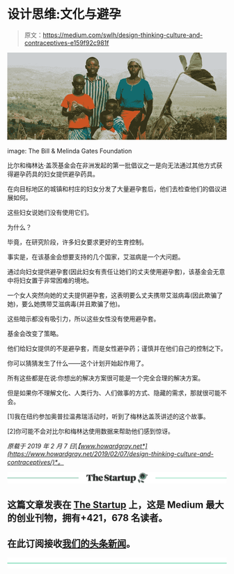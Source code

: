 # 设计思维:文化与避孕

> 原文：<https://medium.com/swlh/design-thinking-culture-and-contraceptives-e159f92c981f>

![](img/40b8a692ecb1cce362a1855ed30ec982.png)

image: The Bill & Melinda Gates Foundation

比尔和梅林达·盖茨基金会在非洲发起的第一批倡议之一是向无法通过其他方式获得避孕药具的妇女提供避孕药具。

在向目标地区的城镇和村庄的妇女分发了大量避孕套后，他们去检查他们的倡议进展如何。

这些妇女说她们没有使用它们。

为什么？

毕竟，在研究阶段，许多妇女要求更好的生育控制。

事实是，在该基金会想要支持的几个国家，艾滋病是一个大问题。

通过向妇女提供避孕套(因此妇女有责任让她们的丈夫使用避孕套)，该基金会无意中将妇女置于非常困难的境地。

一个女人突然向她的丈夫提供避孕套，这表明要么丈夫携带艾滋病毒(因此欺骗了她)，要么她携带艾滋病毒(并且欺骗了他)。

这些暗示都没有吸引力，所以这些女性没有使用避孕套。

基金会改变了策略。

他们给妇女提供的不是避孕套，而是女性避孕药；谨慎并在他们自己的控制之下。

你可以猜猜发生了什么——这个计划开始起作用了。

所有这些都是在说:你想出的解决方案很可能是一个完全合理的解决方案。

但是如果你不理解文化、人类行为、人们做事的方式、隐藏的需求，那就很可能不会。

[1]我在纽约参加奥普拉温弗瑞活动时，听到了梅林达盖茨讲述的这个故事。

[2]你可能不会对比尔和梅林达使用数据来帮助他们感到惊讶。

*原载于 2019 年 2 月 7 日*[*【www.howardgray.net*](https://www.howardgray.net/2019/02/07/design-thinking-culture-and-contraceptives/)*。*

[![](img/308a8d84fb9b2fab43d66c117fcc4bb4.png)](https://medium.com/swlh)

## 这篇文章发表在 [The Startup](https://medium.com/swlh) 上，这是 Medium 最大的创业刊物，拥有+421，678 名读者。

## 在此订阅接收[我们的头条新闻](https://growthsupply.com/the-startup-newsletter/)。

[![](img/b0164736ea17a63403e660de5dedf91a.png)](https://medium.com/swlh)